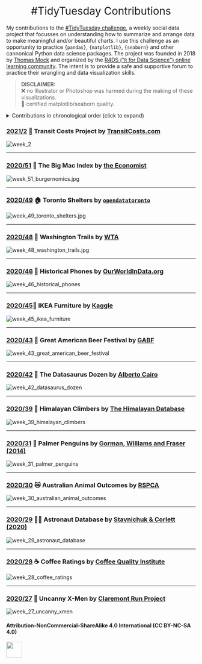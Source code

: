 <h1 style="font-weight:normal" align="center">
  &nbsp;#TidyTuesday Contributions&nbsp;
</h1>

My contributions to the [#TidyTuesday challenge](https://github.com/rfordatascience/tidytuesday), a weekly social data project that focusses on understanding how to summarize and arrange data to make meaningful and/or beautiful charts. I use this challenge as an opportunity to practice `{pandas}`, `{matplotlib}`, `{seaborn}` and other cannonical Python data science packages. The project was founded in 2018 by [Thomas Mock](https://thomasmock.netlify.com/) and organized by the [R4DS ("`R` for Data Science") online learning community](https://twitter.com/r4dscommunity). The intent is to provide a safe and supportive forum to practice their wrangling and data visualization skills.  

> **DISCLAIMER:**  
❌ no Illustrator or Photoshop was harmed during the making of these visualizations.  
💯 certified matplotlib/seaborn quality.

<details>
  <summary>Contributions in chronological order (click to expand)</summary>
  
<!-- toc -->
* **Challenges 2021**
  - 2021/2 [🚅 Transit Costs Project](https://github.com/christopher-reed/tidytuesday/blob/master/2021/week_2/Transit%20Costs.png)
  
* **Challenges 2020**
  - 2020/27 [🦸 Uncanny X-Men](https://github.com/christopher-reed/tidytuesday/blob/master/2020/week_27/images/xmen.png)
  - 2020/28 [☕️ Coffee Ratings](https://github.com/christopher-reed/tidytuesday/blob/master/2020/week_28/images/week_28_final.png)
  - 2020/29 [👨‍🚀 Astronaut Database](https://github.com/christopher-reed/tidytuesday/blob/master/2020/week_29/astronaut_fig.PNG)
  - 2020/30 [😿 Australian Animal Outcomes](https://github.com/christopher-reed/tidytuesday/blob/master/2020/week_30/images/RSPCA_animal_outcomes.jpg)
  - 2020/31 [🐧 Palmer Penguins](https://github.com/christopher-reed/tidytuesday/blob/master/2020/week_31/images/penguins_final.jpg)
  - 2020/39 [🗻 Himalayan Climbers](https://github.com/christopher-reed/tidytuesday/blob/master/2020/week_39/everest.jpg)
  - 2020/42 [🦖 The Datasaurus Dozen](https://github.com/christopher-reed/tidytuesday/blob/master/2020/week_42/datasaurus_dozen_rainbow.jpg)
  - 2020/43 [🍻 Great American Beer Festival](https://github.com/christopher-reed/tidytuesday/blob/master/2020/week_43/tidytuesday_beer.jpg)
  - 2020/45 [📏 IKEA Furniture](https://github.com/christopher-reed/tidytuesday/blob/master/2020/week_45/ikea.jpg)
  - 2020/46 [📱 Historical Phones](https://github.com/christopher-reed/tidytuesday/blob/master/2020/week_46/tidy_tuesday_phones.jpg)
  - 2020/48[🌲 Washington Trails](https://github.com/christopher-reed/tidytuesday/blob/master/2020/week_48/washington_trails.jpg)
  - 2020/49 [🏠 Toronto Shelters](https://github.com/christopher-reed/tidytuesday/blob/master/2020/week_49/toronto_shelters_plot.jpg)
  - 2020/51 [🍔 The Big Mac Index](https://github.com/christopher-reed/tidytuesday/blob/master/2020/week_51/Burgernomics.jpg)
  
<!-- tocstop -->

</details>

### [2021/2](https://github.com/christopher-reed/tidytuesday/tree/master/2021/week_2) 🚅 Transit Costs Project by [TransitCosts.com](https://transitcosts.com/)

![week_2](https://github.com/christopher-reed/tidytuesday/blob/master/2021/week_2/Transit%20Costs.png)

***

### [2020/51](https://github.com/christopher-reed/tidytuesday/tree/master/2020/week_51) 🍔 The Big Mac Index by [the Economist](https://www.economist.com/news/2020/07/15/the-big-mac-index)

![week_51_burgernomics.jpg](https://github.com/christopher-reed/tidytuesday/blob/master/2020/week_51/Burgernomics.jpg)

***

### [2020/49](https://github.com/christopher-reed/tidytuesday/tree/master/2020/week_49) 🏠 Toronto Shelters by [`opendatatoronto`](https://github.com/sharlagelfand/opendatatoronto)

![week_49_toronto_shelters.jpg](https://github.com/christopher-reed/tidytuesday/blob/master/2020/week_49/toronto_shelters_plot.jpg)

***

### [2020/48](https://github.com/christopher-reed/tidytuesday/tree/master/2020/week_48) 🌲 Washington Trails by [WTA](https://www.wta.org/)

![week_48_washington_trails.jpg](https://github.com/christopher-reed/tidytuesday/blob/master/2020/week_48/washington_trails.jpg)

***

### [2020/46](https://github.com/christopher-reed/tidytuesday/tree/master/2020/week_46) 📱 Historical Phones by [OurWorldInData.org](https://ourworldindata.org/technology-adoption#technology-leapfrogging)

![week_46_historical_phones](https://github.com/christopher-reed/tidytuesday/blob/master/2020/week_46/tidy_tuesday_phones.jpg)

***

### [2020/45](https://github.com/christopher-reed/tidytuesday/tree/master/2020/week_45)📏 IKEA Furniture by [Kaggle](https://www.kaggle.com/ahmedkallam/ikea-sa-furniture-web-scraping)

![week_45_ikea_furniture](https://github.com/christopher-reed/tidytuesday/blob/master/2020/week_45/ikea.jpg)

***

### [2020/43](https://github.com/christopher-reed/tidytuesday/tree/master/2020/week_43) 🍻 Great American Beer Festival by [GABF](https://www.greatamericanbeerfestival.com/the-competition/winners/)

![week_43_great_american_beer_festival](https://github.com/christopher-reed/tidytuesday/blob/master/2020/week_43/tidytuesday_beer.jpg)

***

### [2020/42](https://github.com/christopher-reed/tidytuesday/tree/master/2020/week_42) 🦖 The Datasaurus Dozen by [Alberto Cairo](http://www.thefunctionalart.com/2016/08/download-datasaurus-never-trust-summary.html)

![week_42_datasaurus_dozen](https://github.com/christopher-reed/tidytuesday/blob/master/2020/week_42/datasaurus_dozen_rainbow.jpg)

***

### [2020/39](https://github.com/christopher-reed/tidytuesday/tree/master/2020/week_39) 🗻 Himalayan Climbers by [The Himalayan Database](https://www.himalayandatabase.com/)

![week_39_himalayan_climbers](https://github.com/christopher-reed/tidytuesday/blob/master/2020/week_39/everest.jpg)

***

### [2020/31](https://github.com/christopher-reed/tidytuesday/tree/master/2020/week_31) 🐧 Palmer Penguins by [Gorman, Williams and Fraser (2014)](https://portal.edirepository.org/nis/mapbrowse?packageid=knb-lter-pal.219.5)

![week_31_palmer_penguins](https://github.com/christopher-reed/tidytuesday/blob/master/2020/week_31/images/penguins_final.jpg)

***

### [2020/30](https://github.com/christopher-reed/tidytuesday/tree/master/2020/week_30) 😿 Australian Animal Outcomes by [RSPCA](https://www.rspca.org.au/sites/default/files/RSPCA%20Report%20on%20animal%20outcomes%202018-2019.pdf)

![week_30_australian_animal_outcomes](https://github.com/christopher-reed/tidytuesday/blob/master/2020/week_30/images/RSPCA_animal_outcomes.jpg)

***

### [2020/29](https://github.com/christopher-reed/tidytuesday/tree/master/2020/week_29) 👨‍🚀 Astronaut Database by [Stavnichuk & Corlett (2020)](https://doi.org/10.17632/86tsnnbv2w.1)

![week_29_astronaut_database](https://github.com/christopher-reed/tidytuesday/blob/master/2020/week_29/astronaut_fig.PNG)

***

### [2020/28](https://github.com/christopher-reed/tidytuesday/tree/master/2020/week_28) ☕️ Coffee Ratings by [Coffee Quality Institute](https://github.com/jldbc/coffee-quality-database)

![week_28_coffee_ratings](https://github.com/christopher-reed/tidytuesday/blob/master/2020/week_28/images/week_28_final.png)

***

### [2020/27](https://github.com/christopher-reed/tidytuesday/tree/master/2020/week_27) 🦸️ Uncanny X-Men by [Claremont Run Project](http://www.claremontrun.com/)

![week_27_uncanny_xmen](https://github.com/christopher-reed/tidytuesday/blob/master/2020/week_27/images/xmen.png)


#### Attribution-NonCommercial-ShareAlike 4.0 International (CC BY-NC-SA 4.0)
<div style="width:300px; height:200px">
<img src=https://camo.githubusercontent.com/00f7814990f36f84c5ea74cba887385d8a2f36be/68747470733a2f2f646f63732e636c6f7564706f7373652e636f6d2f696d616765732f63632d62792d6e632d73612e706e67 alt="" height="42">
</div>
